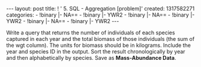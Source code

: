 --- layout: post title: ! ' 5. SQL - Aggregation [problem]' created:
1317582271 categories: - !binary |- NA== - !binary |- YWR2 - !binary |-
NA== - !binary |- YWR2 - !binary |- NA== - !binary |- YWR2 ---

Write a query that returns the number of individuals of each species
captured in each year and the total biomass of those individuals (the
sum of the wgt column). The units for biomass should be in kilograms.
Include the year and species ID in the output. Sort the result
chronologically by year and then alphabetically by species. Save as
**Mass-Abundance Data**.
